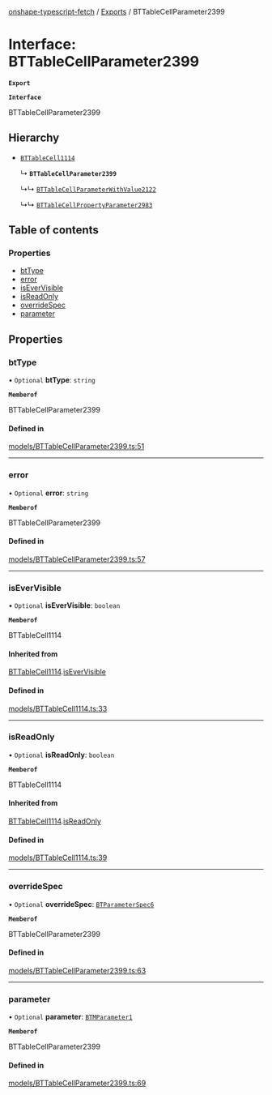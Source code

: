 [onshape-typescript-fetch](../README.md) / [Exports](../modules.md) / BTTableCellParameter2399

# Interface: BTTableCellParameter2399

**`Export`**

**`Interface`**

BTTableCellParameter2399

## Hierarchy

- [`BTTableCell1114`](BTTableCell1114.md)

  ↳ **`BTTableCellParameter2399`**

  ↳↳ [`BTTableCellParameterWithValue2122`](BTTableCellParameterWithValue2122.md)

  ↳↳ [`BTTableCellPropertyParameter2983`](BTTableCellPropertyParameter2983.md)

## Table of contents

### Properties

- [btType](BTTableCellParameter2399.md#bttype)
- [error](BTTableCellParameter2399.md#error)
- [isEverVisible](BTTableCellParameter2399.md#isevervisible)
- [isReadOnly](BTTableCellParameter2399.md#isreadonly)
- [overrideSpec](BTTableCellParameter2399.md#overridespec)
- [parameter](BTTableCellParameter2399.md#parameter)

## Properties

### btType

• `Optional` **btType**: `string`

**`Memberof`**

BTTableCellParameter2399

#### Defined in

[models/BTTableCellParameter2399.ts:51](https://github.com/toebes/onshape-typescript-fetch/blob/3e11ae1/models/BTTableCellParameter2399.ts#L51)

___

### error

• `Optional` **error**: `string`

**`Memberof`**

BTTableCellParameter2399

#### Defined in

[models/BTTableCellParameter2399.ts:57](https://github.com/toebes/onshape-typescript-fetch/blob/3e11ae1/models/BTTableCellParameter2399.ts#L57)

___

### isEverVisible

• `Optional` **isEverVisible**: `boolean`

**`Memberof`**

BTTableCell1114

#### Inherited from

[BTTableCell1114](BTTableCell1114.md).[isEverVisible](BTTableCell1114.md#isevervisible)

#### Defined in

[models/BTTableCell1114.ts:33](https://github.com/toebes/onshape-typescript-fetch/blob/3e11ae1/models/BTTableCell1114.ts#L33)

___

### isReadOnly

• `Optional` **isReadOnly**: `boolean`

**`Memberof`**

BTTableCell1114

#### Inherited from

[BTTableCell1114](BTTableCell1114.md).[isReadOnly](BTTableCell1114.md#isreadonly)

#### Defined in

[models/BTTableCell1114.ts:39](https://github.com/toebes/onshape-typescript-fetch/blob/3e11ae1/models/BTTableCell1114.ts#L39)

___

### overrideSpec

• `Optional` **overrideSpec**: [`BTParameterSpec6`](BTParameterSpec6.md)

**`Memberof`**

BTTableCellParameter2399

#### Defined in

[models/BTTableCellParameter2399.ts:63](https://github.com/toebes/onshape-typescript-fetch/blob/3e11ae1/models/BTTableCellParameter2399.ts#L63)

___

### parameter

• `Optional` **parameter**: [`BTMParameter1`](BTMParameter1.md)

**`Memberof`**

BTTableCellParameter2399

#### Defined in

[models/BTTableCellParameter2399.ts:69](https://github.com/toebes/onshape-typescript-fetch/blob/3e11ae1/models/BTTableCellParameter2399.ts#L69)
